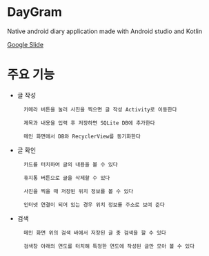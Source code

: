 # DayGram

Native android diary application made with Android studio and Kotlin

[Google Slide](https://docs.google.com/presentation/d/1JV8ZpxUkhAn4ATgANTKQ7OQGjDD8qCmuUl9mMc4-3HI/edit?usp=sharing)


# 주요 기능

- 글 작성
  
        카메라 버튼을 눌러 사진을 찍으면 글 작성 Activity로 이동한다
        
        제목과 내용을 입력 후 저장하면 SQLite DB에 추가한다
        
        메인 화면에서 DB와 RecyclerView를 동기화한다

        
- 글 확인
    
        카드를 터치하여 글의 내용을 볼 수 있다
        
        휴지통 버튼으로 글을 삭제할 수 있다
        
        사진을 찍을 때 저장된 위치 정보를 볼 수 있다
        
        인터넷 연결이 되어 있는 경우 위치 정보를 주소로 보여 준다
        
        
- 검색
    
        메인 화면 위의 검색 바에서 저장된 글 중 검색을 할 수 있다
        
        검색창 아래의 연도를 터치해 특정한 연도에 작성된 글만 모아 볼 수 있다
